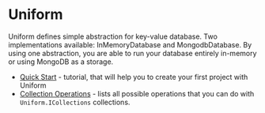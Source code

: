 Uniform
=======

Uniform defines simple abstraction for key-value database. Two implementations available: InMemoryDatabase 
and MongodbDatabase. By using one abstraction, you are able to run your database entirely in-memory or using MongoDB
as a storage.

  * [Quick Start](/paralect/uniform/wiki/Quick-Start) - tutorial, that will help you to create your first project with Uniform
  * [Collection Operations](/paralect/uniform/wiki/Collection-Operations) - lists all possible operations that 
     you can do with `Uniform.ICollections` collections.